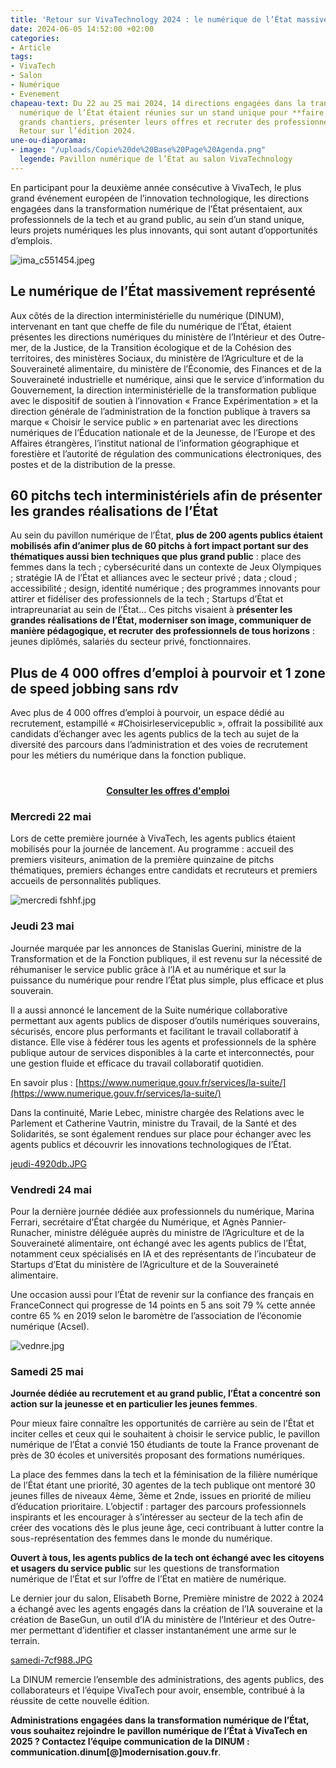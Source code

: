 ```yaml
---
title: 'Retour sur VivaTechnology 2024 : le numérique de l’État massivement présent'
date: 2024-06-05 14:52:00 +02:00
categories:
- Article
tags:
- VivaTech
- Salon
- Numérique
- Evenement
chapeau-text: Du 22 au 25 mai 2024, 14 directions engagées dans la transformation
  numérique de l’État étaient réunies sur un stand unique pour **faire connaître leurs
  grands chantiers, présenter leurs offres et recruter des professionnels de la tech**.
  Retour sur l’édition 2024.
une-ou-diaporama:
- image: "/uploads/Copie%20de%20Base%20Page%20Agenda.png"
  legende: Pavillon numérique de l’État au salon VivaTechnology
---
```


En participant pour la deuxième année consécutive à VivaTech, le plus grand événement européen de l’innovation technologique, les directions engagées dans la transformation numérique de l’État présentaient, aux professionnels de la tech et au grand public, au sein d’un stand unique, leurs projets numériques les plus innovants, qui sont autant d’opportunités d’emplois.

![ima_c551454.jpeg](/uploads/ima_c551454.jpeg)

## **Le numérique de l’État massivement représenté**

Aux côtés de la direction interministérielle du numérique (DINUM), intervenant en tant que cheffe de file du numérique de l’État, étaient présentes les directions numériques du ministère de l’Intérieur et des Outre-mer, de la Justice, de la Transition écologique et de la Cohésion des territoires, des ministères Sociaux, du ministère de l’Agriculture et de la Souveraineté alimentaire, du ministère de l’Économie, des Finances et de la Souveraineté industrielle et numérique, ainsi que le service d’information du Gouvernement, la direction interministérielle de la transformation publique avec le dispositif de soutien à l’innovation « France Expérimentation » et la direction générale de l’administration de la fonction publique à travers sa marque « Choisir le service public » en partenariat avec les directions numériques de l’Éducation nationale et de la Jeunesse, de l’Europe et des Affaires étrangères, l’institut national de l’information géographique et forestière et l’autorité de régulation des communications électroniques, des postes et de la distribution de la presse.

## **60 pitchs tech interministériels afin de présenter les grandes réalisations de l’État**

Au sein du pavillon numérique de l’État, **plus de 200 agents publics étaient mobilisés afin d’animer plus de 60 pitchs à fort impact portant sur des thématiques aussi bien techniques que plus grand public** : place des femmes dans la tech ; cybersécurité dans un contexte de Jeux Olympiques ; stratégie IA de l’État et alliances avec le secteur privé ; data ; cloud ; accessibilité ; design, identité numérique ; des programmes innovants pour attirer et fidéliser des professionnels de la tech ; Startups d’État et intrapreunariat au sein de l’État… Ces pitchs visaient à **présenter les grandes réalisations de l’État, moderniser son image, communiquer de manière pédagogique, et recruter des professionnels de tous horizons** : jeunes diplômés, salariés du secteur privé, fonctionnaires.

## **Plus de 4 000 offres d’emploi à pourvoir et 1 zone de speed jobbing sans rdv**

Avec plus de 4 000 offres d’emploi à pourvoir, un espace dédié au recrutement, estampillé « #Choisirleservicepublic », offrait la possibilité aux candidats d’échanger avec les agents publics de la tech au sujet de la diversité des parcours dans l’administration et des voies de recrutement pour les métiers du numérique dans la fonction publique.

<div align="center" style="margin-bottom: 15px; margin-top: 40px"><a href="https://choisirleservicepublic.gouv.fr/nos-offres/filtres/domaine/3522/" class="button" title="Consulter les offres d'emploi- Lien externe"><b>Consulter les offres d'emploi</b></a></div>

### **Mercredi 22 mai**

Lors de cette première journée à VivaTech, les agents publics étaient mobilisés pour la journée de lancement. Au programme : accueil des premiers visiteurs, animation de la première quinzaine de pitchs thématiques, premiers échanges entre candidats et recruteurs et premiers accueils de personnalités publiques.

![mercredi fshhf.jpg](/uploads/mercredi%20fshhf.jpg)

### **Jeudi 23 mai**

Journée marquée par les annonces de Stanislas Guerini, ministre de la Transformation et de la Fonction publiques, il est revenu sur la nécessité de réhumaniser le service public grâce à l’IA et au numérique et sur la puissance du numérique pour rendre l’État plus simple, plus efficace et plus souverain.

Il a aussi annoncé le lancement de la Suite numérique collaborative permettant aux agents publics de disposer d’outils numériques souverains, sécurisés, encore plus performants et facilitant le travail collaboratif à distance. Elle vise à fédérer tous les agents et professionnels de la sphère publique autour de services disponibles à la carte et interconnectés, pour une gestion fluide et efficace du travail collaboratif quotidien.

En savoir plus : [https://www.numerique.gouv.fr/services/la-suite/](https://www.numerique.gouv.fr/services/la-suite/)

Dans la continuité, Marie Lebec, ministre chargée des Relations avec le Parlement et Catherine Vautrin, ministre du Travail, de la Santé et des Solidarités, se sont également rendues sur place pour échanger avec les agents publics et découvrir les innovations technologiques de l’État.

[jeudi-4920db.JPG](/uploads/jeudi-4920db.JPG)

### **Vendredi 24 mai**

Pour la dernière journée dédiée aux professionnels du numérique, Marina Ferrari, secrétaire d’État chargée du Numérique, et Agnès Pannier-Runacher, ministre déléguée auprès du ministre de l’Agriculture et de la Souveraineté alimentaire, ont échangé avec les agents publics de l’État, notamment ceux spécialisés en IA et des représentants de l’incubateur de Startups d’Etat du ministère de l’Agriculture et de la Souveraineté alimentaire.

Une occasion aussi pour l’État de revenir sur la confiance des français en FranceConnect qui progresse de 14 points en 5 ans soit 79 % cette année contre 65 % en 2019 selon le baromètre de l’association de l’économie numérique (Acsel).

![vednre.jpg](/uploads/vednre.jpg)

### **Samedi 25 mai**

**Journée dédiée au recrutement et au grand public, l’État a concentré son action sur la jeunesse et en particulier les jeunes femmes**.

Pour mieux faire connaître les opportunités de carrière au sein de l’État et inciter celles et ceux qui le souhaitent à choisir le service public, le pavillon numérique de l’État a convié 150 étudiants de toute la France provenant de près de 30 écoles et universités proposant des formations numériques.

La place des femmes dans la tech et la féminisation de la filière numérique de l’État étant une priorité, 30 agentes de la tech publique ont mentoré 30 jeunes filles de niveaux 4ème, 3ème et 2nde, issues en priorité de milieu d’éducation prioritaire. L’objectif : partager des parcours professionnels inspirants et les encourager à s’intéresser au secteur de la tech afin de créer des vocations dès le plus jeune âge, ceci contribuant à lutter contre la sous-représentation des femmes dans le monde du numérique.

**Ouvert à tous, les agents publics de la tech ont échangé avec les citoyens et usagers du service public** sur les questions de transformation numérique de l’État et sur l’offre de l’État en matière de numérique.

Le dernier jour du salon, Elisabeth Borne, Première ministre de 2022 à 2024 a échangé avec les agents engagés dans la création de l’IA souveraine et la création de BaseGun, un outil d’IA du ministère de l’Intérieur et des Outre-mer permettant d’identifier et classer instantanément une arme sur le terrain.

[samedi-7cf988.JPG](/uploads/samedi-7cf988.JPG)

La DINUM remercie l’ensemble des administrations, des agents publics, des collaborateurs et l’équipe VivaTech pour avoir, ensemble, contribué à la réussite de cette nouvelle édition.

**Administrations engagées dans la transformation numérique de l’État, vous souhaitez rejoindre le pavillon numérique de l’État à VivaTech en 2025 ? Contactez l’équipe communication de la DINUM : communication.dinum[@]modernisation.gouv.fr**.